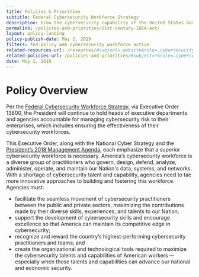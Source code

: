```yaml
---
title: Policies & Priorities
subtitle: Federal Cybersecurity Workforce Strategy
description: Grow the cybersecurity capability of the United States Government, increase integration of the Federal cybersecurity workforce, and strengthen the skills of Federal information technology and cybersecurity practitioners
permalink: /policies-and-priorities/21st-century-IDEA-act/
layout: policy-landing
policy-publish-date: May 2, 2019
filters: fed-policy web cybersecurity workforce active
related-resources-url: /resources/#subject=.website&role=.cybersecurity&status=*
related-policies-url: /policies-and-priorities/#subject=*&role=.cybersecurity&status=*
date: May 2, 2018
---
```

# Policy Overview #
Per the [Federal Cybersecurity Workforce Strategy](https://www.whitehouse.gov/presidential-actions/executive-order-americas-cybersecurity-workforce/), via Executive Order 13800, the President will continue to hold heads of executive departments and agencies accountable for managing cybersecurity risk to their enterprises, which includes ensuring the effectiveness of their cybersecurity workforces.

This Executive Order, along with the National Cyber Strategy and the [President’s 2018 Management Agenda](https://www.performance.gov/PMA/PMA.html), each emphasize that a superior cybersecurity workforce is necessary. America’s cybersecurity workforce is a diverse group of practitioners who govern, design, defend, analyze, administer, operate, and maintain our Nation's data, systems, and networks. With a shortage of cybersecurity talent and capability, agencies need to tae more innovative approaches to building and fostering this workforce. Agencies must:

- facilitate the seamless movement of cybersecurity practitioners between the public and private sectors, maximizing the contributions made by their diverse skills, experiences, and talents to our Nation;
- support the development of cybersecurity skills and encourage excellence so that America can maintain its competitive edge in cybersecurity;
- recognize and reward the country’s highest-performing cybersecurity practitioners and teams; and
- create the organizational and technological tools required to maximize the cybersecurity talents and capabilities of American workers –-especially when those talents and capabilities can advance our national and economic security.  
&nbsp;
